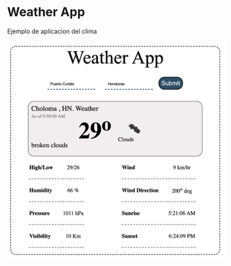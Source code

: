 # Weather App
Ejemplo de aplicacion del clima

![alt text](https://github.com/jperaza1/weatherapp/blob/main/src/assets/Screen%20Shot%202021-06-16%20at%2009.59.50.png)

